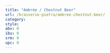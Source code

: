 ```yaml
---
title: "Ambrée / Chestnut Beer"
url: /brasserie-pietra/ambree-chestnut-beer/
category: 
style: 
abv: 0
ibu: 0
srm: 0
upc: 0
---
```



